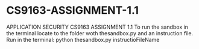 CS9163-ASSIGNMENT-1.1
=====================

APPLICATION SECURITY CS9163 ASSIGNMENT 1.1
To run the sandbox in the terminal locate to the folder woth thesandbox.py and an instruction file.
Run in the terminal:
python thesandbox.py instructioFileName
